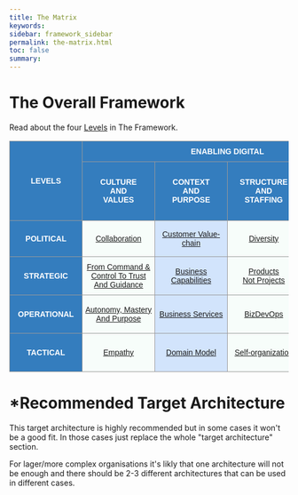 ```yaml
---
title: The Matrix
keywords:
sidebar: framework_sidebar
permalink: the-matrix.html
toc: false
summary:
---
```

# The Overall Framework
Read about the four [Levels](the-time-perspective.html) in The Framework.
<style type="text/css">
.tg  {border-collapse:collapse;border-spacing:0;border-color:#999;}
.tg td{font-family:Arial, sans-serif;font-size:14px;padding:10px 5px;border-style:solid;border-width:1px;overflow:hidden;word-break:normal;border-color:#999;color:#444;background-color:#F7FDFA;}
.tg th{font-family:Arial, sans-serif;font-size:14px;font-weight:normal;padding:10px 5px;border-style:solid;border-width:1px;overflow:hidden;word-break:normal;border-color:#999;color:#fff;background-color:#26ADE4;}
.tg .tg-3is3{font-weight:bold;background-color:#347dbe;color:#ffffff;vertical-align:middle;text-align:center;min-width:120px}
.tg .tg-q8lq{background-color:#d2e4fc;vertical-align:middle;text-align:center;min-width:120px}
.tg .tg-wman{background-color:#347dbe;font-weight:bold;color:#ffffff;vertical-align:middle;text-align:center;min-width:120px}
.tg .tg-v1zw{background-color:#f7fdfa;vertical-align:middle;text-align:center;min-width:120px}
.tg .tg-v4f3{font-weight:bold;background-color:#347dbe;vertical-align:middle;text-align:center;min-width:120px}
.tg .tg-sh5m{font-weight:bold;background-color:#347dbe;vertical-align:middle;text-align:center;min-width:120px}
.tg .tg-r2hs{font-weight:bold;background-color:#347dbe;color:#ffffff;vertical-align:middle;text-align:center;min-width:120px}
.tg .tg-fwqm{font-weight:bold;background-color:#347dbe;color:#ffffff;vertical-align:middle;text-align:center;min-width:120px}
.tg .tg-v6kb{font-weight:bold;background-color:#347dbe;color:#ffffff;vertical-align:middle;text-align:center;min-width:120px}
.tg .tg-cw1h{background-color:#f7fdfa;vertical-align:middle;text-align:center;min-width:120px}
.tg .tg-y0xi{background-color:#c0c0c0;color:#ffffff;vertical-align:middle;text-align:center;min-width:120px}
</style>
<table class="tg">
  <tr>
    <th class="tg-v4f3" rowspan="3">LEVELS</th>
    <th class="tg-v4f3" colspan="4">ENABLING DIGITAL</th>
    <th class="tg-sh5m" colspan="4">BEING DIGITAL</th>
  </tr>
  <tr>
    <td class="tg-r2hs" rowspan="2">CULTURE<br>AND<br>VALUES</td>
    <td class="tg-3is3" rowspan="2">CONTEXT<br>AND<br>PURPOSE</td>
    <td class="tg-r2hs" rowspan="2">STRUCTURE<br>AND<br>STAFFING</td>
    <td class="tg-3is3" colspan="4">RECOMMENDED* TARGET ARCHITECTURE</td>
    <td class="tg-3is3" rowspan="2">CHANGE</td>
  </tr>
  <tr>
    <td class="tg-fwqm">ARCHITECTURE<br>AND<br>DESIGN</td>
    <td class="tg-wman">BUILD</td>
    <td class="tg-fwqm">SHIP</td>
    <td class="tg-wman">RUN</td>
  </tr>
  <tr>
    <td class="tg-v6kb">POLITICAL</td>
    <td class="tg-v1zw"><a href="collaboration.html" title=" ">Collaboration</a></td>
    <td class="tg-q8lq"><a href="customer-value-chain.html" title=" ">Customer Value-chain</a></td>
    <td class="tg-cw1h"><a href="diversity.html" title=" ">Diversity</a></td>
    <td class="tg-tr02"><p title="Not Applicable">N/A</p></td>
    <td class="tg-s6z2"><a href="open-source-first.html" title=" ">Open Source First</a></td>
    <td class="tg-5hgy"><a href="time-to-customer-value.html" title=" ">Time to Customer Value</a></td>
    <td class="tg-s6z2"><a href="cloud-only.html" title=" ">Cloud-only</a></td>
    <td class="tg-q8lq"><a href="customer-value.html" title=" ">Customer Value</a></td>
  </tr>
  <tr>
    <td class="tg-v6kb">STRATEGIC</td>
    <td class="tg-v1zw"><a href="trust-and-guidance.html" title="Imagine a world where people wake up inspired to go to work, a world in which trust and loyalty are the rule rather than the exception">From Command & Control To Trust And Guidance</a></td>
    <td class="tg-q8lq"><a href="business-capabilities.html" title="Capabilities-Driven Strategy enable companies to become more coherent and to gain a right to win in the markets in which they have decided to compete. Applying a capabilities lens changes how executives make important strategic decisions">Business Capabilities</a></td>
    <td class="tg-cw1h"><a href="products-not-projects.html" title=" ">Products<br>Not Projects</a></td>
    <td class="tg-5hgy"><a href="evolutionary-architecture.html" title=" ">Evolutionary Architecture</a></td>
    <td class="tg-s6z2"><a href="dont-build-what-can-be-used-or-bought.html" title=" ">Don’t Build, What Can Be Used Or Bought</a></td>
    <td class="tg-5hgy"><a href="created-and-proven-by-doing.html" title=" ">Created And Proven By Doing</a></td>
    <td class="tg-s6z2"><a href="cloud-only.html" title=" ">One PaaS</a></td>
    <td class="tg-q8lq"><a href="work-smarter-not-harder.html" title=" ">Work Smarter, Not Harder</a></td>
  </tr>
  <tr>
    <td class="tg-v6kb">OPERATIONAL</td>
    <td class="tg-v1zw"><a href="autonomy-mastery-and-purpose.html" title="To motivate employees who work beyond basic tasks, give them these three factors to increase performance and satisfaction; Autonomy, Mastery and Purpose">Autonomy, Mastery And Purpose</a></td>
    <td class="tg-q8lq"><a href="business-services.html" title=" ">Business Services</a></td>
    <td class="tg-cw1h"><a href="bizdevops.html" title=" ">BizDevOps</a></td>
    <td class="tg-5hgy"><a href="microservices-architecture.html" title="The term Microservice Architecture has sprung up over the last few years to describe a particular way of designing software applications as suites of independently deployable services. While there is no precise definition of this architectural style, there are certain common characteristics around organization around business capability, automated deployment, intelligence in the endpoints, and decentralized control of languages and data.">Microservices Architecture</a></td>
    <td class="tg-s6z2"><a href="respect-the-bounded-context.html" title=" ">Respect The Bounded Context</a></td>
    <td class="tg-5hgy"><a href="optimize-for-speed-not-efficiency.html" title=" ">Optimize For Speed, Not Efficiency</a></td>
    <td class="tg-s6z2"><a href="self-service-services.html" title="Self-service is over the phone, web, and email to facilitate customer interactions using automation. Self-service software and self-service apps (for example online banking apps, web portals with shops, self-service check-in at the airport) become increasingly common.">Self-service Services</a></td>
    <td class="tg-q8lq"><a href="observe-orient-decide-act.html" title="By deploying a change and measuring its effects, the team gain confidence that any software change is reliable, performant, and affects the metric of interest, confirming any hypothesis">Observe, Orient, Decide and Act</a></td>
  </tr>
  <tr>
    <td class="tg-fwqm">TACTICAL</td>
    <td class="tg-cw1h"><a href="empathy.html" title=" ">Empathy</a></td>
    <td class="tg-q8lq"><a href="domain-model.html" title=" ">Domain Model</a></td>
    <td class="tg-cw1h"><a href="self-organization.html" title=" ">Self-organization</a></td>
    <td class="tg-5hgy"><a href="being-cloud-native.html" title=" ">Being Cloud Native</a> And <a href="dealing-with-legacy.html" title=" ">Dealing With Legacy</a></td>
    <td class="tg-s6z2"><a href="technological-mastery.html" title="The acquisition of technological mastery—that is, of the ability to make effective use of technological knowledge—is critical to the achievement of self-sustaining development.">Technological Mastery</a></td>
    <td class="tg-5hgy"><a href="continuous-deployment.html" title=" ">Continuous Deployment</a></td>
    <td class="tg-s6z2"><a href="you-build-it-you-run-it.html" title=" ">“You Build It,<br>You Run It.”</a></td>
    <td class="tg-q8lq"><a href="metrics-driven-development.html" title="Metrics-Driven Development (MDD) The use of real-time metrics to drive rapid, precise, and granular software iterations. MDD is an emerging term developing from the practices of continuous integration, continuous delivery, dev ops, and agile software methodologies">Metrics-Driven Development</a></td>
  </tr>
</table>

# *Recommended Target Architecture
This target architecture is highly recommended but in some cases it won't be a good fit. In those cases just replace the whole "target architecture" section.

For lager/more complex organisations it's likly that one architecture will not be enough and there should be 2-3 different architectures that can be used in different cases.
